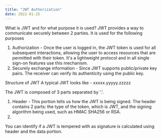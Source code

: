 ```yaml
---
title: "JWT Authorization"
date: 2022-01-25
---
```


What is JWT and for what purpose it is used? 
JWT provides a way to communicate securely between 2 parties. It is used for the following purposes 
1. Authorization - Once the user is logged in, the JWT token is used for all subsequent interactions, allowing the user to access resources that are permitted with their token. It's a lightweight protocol and in all single sign-on features use this mechanism. 
2. Securely exchange information - Since JWT supports public/private key pairs. The receiver can verify its authenticity using the public key.


Structure of JWT
A typical JWT looks like - xxxxx.yyyyy.zzzzz

The JWT is composed of 3 parts separated by '.'. 

1. Header - This portion tells us how the JWT is being signed. The header contains 2 parts: the type of the token, which is JWT, and the signing algorithm being used, such as HMAC SHA256 or RSA.
2. 

You can identify if a JWT is tempered with as signature is calculated using header and the data portion.
